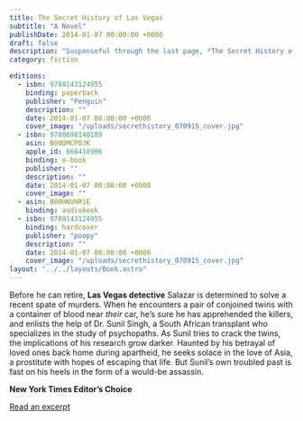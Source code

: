 ```yaml
---
title: The Secret History of Las Vegas
subtitle: "A Novel"
publishDate: 2014-01-07 00:00:00 +0000
draft: false
description: "Suspenseful through the last page, *The Secret History of Las Vegas* is Chris Abani’s most accomplished work to date, with his trademark visionary prose and a striking compassion for the inner lives of outsiders."
category: fiction

editions:
  - isbn: 9780143124955
    binding: paperback
    publisher: "Penguin"
    description: ""
    date: 2014-01-07 00:00:00 +0000
    cover_image: "/uploads/secrethistory_070915_cover.jpg"
  - isbn: 9780698140189
    asin: B00DMCPOJK
    apple_id: 666418906    
    binding: e-book
    publisher: ""
    description: ""
    date: 2014-01-07 00:00:00 +0000
    cover_image: ""
  - asin: B00HNVHR1E
    binding: audiobook
  - isbn: 9780143124955
    binding: hardcover
    publisher: "poopy"
    description: ""
    date: 2014-01-07 00:00:00 +0000
    cover_image: "/uploads/secrethistory_070915_cover.jpg"    
layout: "../../layouts/Book.astro"
---
```


Before he can retire, **Las Vegas detective** Salazar is determined to solve a recent spate of murders. When he encounters a pair of conjoined twins with a container of blood near _their_ car, he’s sure he has apprehended the killers, and enlists the help of Dr. Sunil Singh, a South African transplant who specializes in the study of psychopaths. As Sunil tries to crack the twins, the implications of his research grow darker. Haunted by his betrayal of loved ones back home during apartheid, he seeks solace in the love of Asia, a prostitute with hopes of escaping that life. But Sunil’s own troubled past is fast on his heels in the form of a would-be assassin.

**New York Times Editor’s Choice**

<!-- [Read an excerpt](/news/2013/12/15/excerpt-from-the-secret-history-of-las-vegas/) -->
[Read an excerpt](/news/2013-12-15-excerpt-from-the-secret-history-of-las-vegas/)
